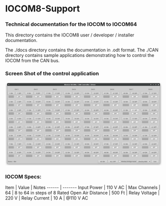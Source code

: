 # IOCOM8-Support

###  Technical documentation for the IOCOM to IOCOM64

  This directory contains the IOCOM8 user / developer / installer documentation.

  The ./docs directory contains the documentation in .odt format. The ./CAN directory contains
  sample applications demonstrating how to control the IOCOM from the CAN bus.

### Screen Shot of the control application

![Screen Shot](screenshot.png)

### IOCOM Specs:

Item    | Value  | Notes
------  | -------
Input Power   | 110 V AC |
Max Channels  |  64 | 8 to 64 in steps of 8
Rated Open Air Distance | 500 Ft |
Relay Voltage | 220 V   |
Relay Current | 10 A    | @110 V AC

